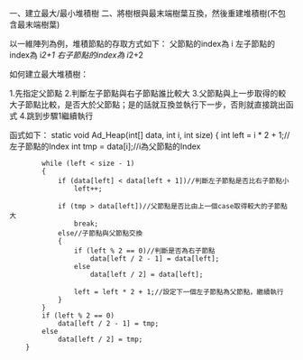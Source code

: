 一、建立最大/最小堆積樹
二、將樹根與最末端樹葉互換，然後重建堆積樹(不包含最末端樹葉)

以一維陣列為例，堆積節點的存取方式如下：
父節點的index為 i
左子節點的index為 i*2+1
右子節點的index為 i*2+2

如何建立最大堆積樹：

1.先指定父節點
2.判斷左子節點與右子節點誰比較大
3.父節點與上一步取得的較大子節點比較，是否大於父節點；是的話就互換並執行下一步，否則就直接跳出函式
4.跳到步驟1繼續執行

函式如下：
		static void Ad_Heap(int[] data, int i, int size)
        {
            int left = i * 2 + 1;//左子節點的Index
            int tmp = data[i];//i為父節點的Index
            
            while (left < size - 1)
            {
                if (data[left] < data[left + 1])//判斷左子節點是否比右子節點小
                    left++;

                if (tmp > data[left])//父節點是否比由上一個case取得較大的子節點大
                    break;
                else//子節點與父節點交換
                {
                    if (left % 2 == 0)//判斷是否為右子節點
                        data[left / 2 - 1] = data[left];
                    else
                        data[left / 2] = data[left];

                    left = left * 2 + 1;//設定下一個左子節點為父節點，繼續執行
                }
            }
            if (left % 2 == 0)
                data[left / 2 - 1] = tmp;
            else
                data[left / 2] = tmp;
        }